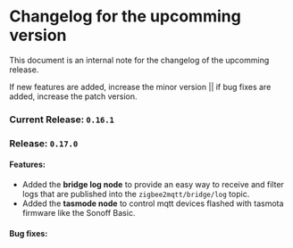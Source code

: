 # Changelog for the upcomming version
This document is an internal note for the changelog of the upcomming release.

If new features are added, increase the minor version || if bug fixes are added, increase the patch version.

### Current Release: `0.16.1`

### Release: `0.17.0`


#### Features:

- Added the **bridge log node** to provide an easy way to receive and filter logs that are published into the `zigbee2mqtt/bridge/log` topic.
- Added the **tasmode node** to control mqtt devices flashed with tasmota firmware like the Sonoff Basic.

#### Bug fixes:


